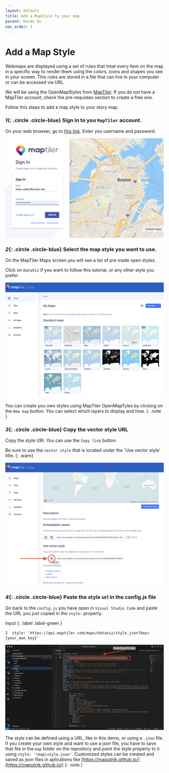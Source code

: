 ```yaml
---
layout: default
title: Add a MapStyle to your map
parent: Hands On
nav_order: 3
---
```

# Add a Map Style

Webmaps are displayed using a set of rules that treat every item on the map in a specific way to render them using the colors, icons and shapes you see in your screen. This rules are stored in a file that can live in your computer or can be accessed via URL.

We will be using the OpenMapStyles from [MapTiler](https://openmaptiles.org/). If you do not have a MapTiler account, check the pre-requistes section to create a free one. 

Follow this steps to add a map style to your story map.

### *1*{: .circle .circle-blue} Sign in to you `MapTiler` account.

On your web browser, go to [this link](https://cloud.maptiler.com/auth/widget?next=https://cloud.maptiler.com/maps/).
Enter you username and password.

![Screenshot of MapTiler sign in page](../img/style0.png)  

### *2*{: .circle .circle-blue} Select the map style you want to use.

On the MapTiler Maps screen you will see a list of  pre made open styles.

Click on `DataViz` if you want to follow this tutorial, or any other style you prefer.

![Screenshot of MapTiler sign in page](../img/style1.png) 

You can create you own styles using MapTiler OpenMapTyles by clicking on the `New map` button. You can select which layers to display and how.
{: .note }

### *3*{: .circle .circle-blue} Copy the vector style URL

Copy the style URl. You can use the `Copy link` button.

Be sure to use the `vector style` that is located under the 'Use vector style' title.
{: .warn}

![Screenshot of MapTiler sign in page](../img/style2.png)

### *4*{: .circle .circle-blue} Paste the style url in the config.js file

Go back to the `config.js` you have open in `Visual Studio Code` and paste the URL you just copied in the `style:` property.

Input
{: .label .label-green }
```
2  style: 'https://api.maptiler.com/maps/dataviz/style.json?key={your_own_key}'
```
![screenshot showing the copy and paste of the sytle url](../img/style3.png)

The style can be defined using a URL, like in this demo, or using a `.json` file. If you create your own style and want to use a json file, you have to save that file in the `map` folder on the repository and point the style property to it using `style: '\map\style.json'`. Customized styles can be created and saved as json files in aplications like [https://maputnik.github.io/](https://maputnik.github.io/)
{: .note }